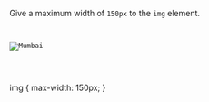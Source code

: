 Give a maximum width of `150px` to the `img` element.

<Editor lang="css" type="exercise">
<code>
<panel lang="html">
<img src="mumbai-02.jpg" alt="Mumbai" />
</panel>
<panel lang="css">

</panel>
</code>

<solution>
img {
  max-width: 150px;
}
</solution>
</Editor>